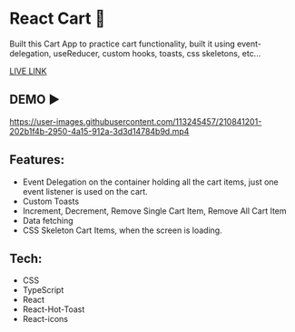 # React Cart 🛒

Built this Cart App to practice cart functionality, built it using event-delegation, useReducer, custom hooks, toasts, css skeletons, etc... 

[LIVE LINK](https://react-cart-mauve.vercel.app)

## DEMO ▶

https://user-images.githubusercontent.com/113245457/210841201-202b1f4b-2950-4a15-912a-3d3d14784b9d.mp4

## Features:
- Event Delegation on the container holding all the cart items, just one event listener is used on the cart.
- Custom Toasts
- Increment, Decrement, Remove Single Cart Item, Remove All Cart Item
- Data fetching 
- CSS Skeleton Cart Items, when the screen is loading.

## Tech:
- CSS
- TypeScript
- React
- React-Hot-Toast
- React-icons
